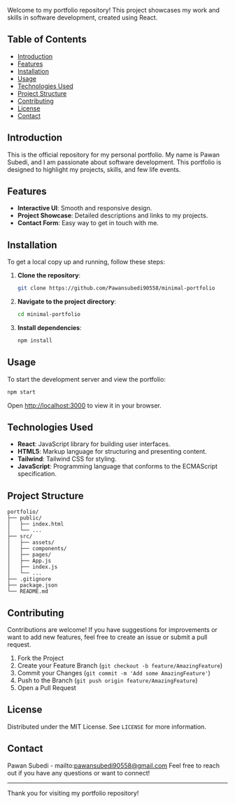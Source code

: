 Welcome to my portfolio repository! This project showcases my work and skills in software development, created using React.

## Table of Contents
- [Introduction](#introduction)
- [Features](#features)
- [Installation](#installation)
- [Usage](#usage)
- [Technologies Used](#technologies-used)
- [Project Structure](#project-structure)
- [Contributing](#contributing)
- [License](#license)
- [Contact](#contact)

## Introduction

This is the official repository for my personal portfolio. My name is Pawan Subedi, and I am passionate about software development. This portfolio is designed to highlight my projects, skills, and few life events.

## Features

- **Interactive UI**: Smooth and responsive design.
- **Project Showcase**: Detailed descriptions and links to my projects.
- **Contact Form**: Easy way to get in touch with me.

## Installation

To get a local copy up and running, follow these steps:

1. **Clone the repository**:
   ```sh
   git clone https://github.com/Pawansubedi90558/minimal-portfolio
   ```

2. **Navigate to the project directory**:
   ```sh
   cd minimal-portfolio
   ```

3. **Install dependencies**:
   ```sh
   npm install
   ```

## Usage

To start the development server and view the portfolio:

```sh
npm start
```

Open [http://localhost:3000](http://localhost:3000) to view it in your browser.

## Technologies Used

- **React**: JavaScript library for building user interfaces.
- **HTML5**: Markup language for structuring and presenting content.
- **Tailwind**: Tailwind CSS for styling.
- **JavaScript**: Programming language that conforms to the ECMAScript specification.
  
## Project Structure

```
portfolio/
├── public/
│   ├── index.html
│   └── ...
├── src/
│   ├── assets/
│   ├── components/
│   ├── pages/
│   ├── App.js
│   ├── index.js
│   └── ...
├── .gitignore
├── package.json
└── README.md
```

## Contributing

Contributions are welcome! If you have suggestions for improvements or want to add new features, feel free to create an issue or submit a pull request.

1. Fork the Project
2. Create your Feature Branch (`git checkout -b feature/AmazingFeature`)
3. Commit your Changes (`git commit -m 'Add some AmazingFeature'`)
4. Push to the Branch (`git push origin feature/AmazingFeature`)
5. Open a Pull Request

## License

Distributed under the MIT License. See `LICENSE` for more information.

## Contact

Pawan Subedi - mailto:pawansubedi90558@gmail.com
Feel free to reach out if you have any questions or want to connect!

---

Thank you for visiting my portfolio repository!
